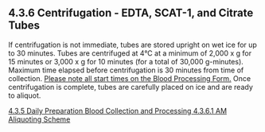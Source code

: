 ## 4.3.6 Centrifugation - EDTA, SCAT-1, and Citrate Tubes

If centrifugation is not immediate, tubes are stored upright on wet ice for up to 30 minutes. Tubes are centrifuged at 4°C at a minimum of 2,000 x g for 15 minutes or 3,000 x g for 10 minutes (for a total of 30,000 g-minutes). Maximum time elapsed before centrifugation is 30 minutes from time of collection.  <u>Please note all start times on the Blood Processing Form.</u>  Once centrifugation is complete, tubes are carefully placed on ice and are ready to aliquot.


<div class="center">
<div class="btn-group">
  <a href=":pages_path:/manuals/blood-collection-processing/4-03-05-daily-preparation.md" class="btn btn-default">
    <span class="glyphicon glyphicon-chevron-left"></span>
    4.3.5 Daily Preparation
  </a>

  <a href=":pages_path:/manuals/blood-collection-processing" class="btn btn-default">
    <span class="glyphicon glyphicon-chevron-up"></span>
    Blood Collection and Processing
  </a>

  <a href=":pages_path:/manuals/blood-collection-processing/4-03-06-01-am-aliquoting-scheme.md" class="btn btn-success">
    4.3.6.1 AM Aliquoting Scheme
    <span class="glyphicon glyphicon-chevron-right"></span>
  </a>
</div>
</div>
